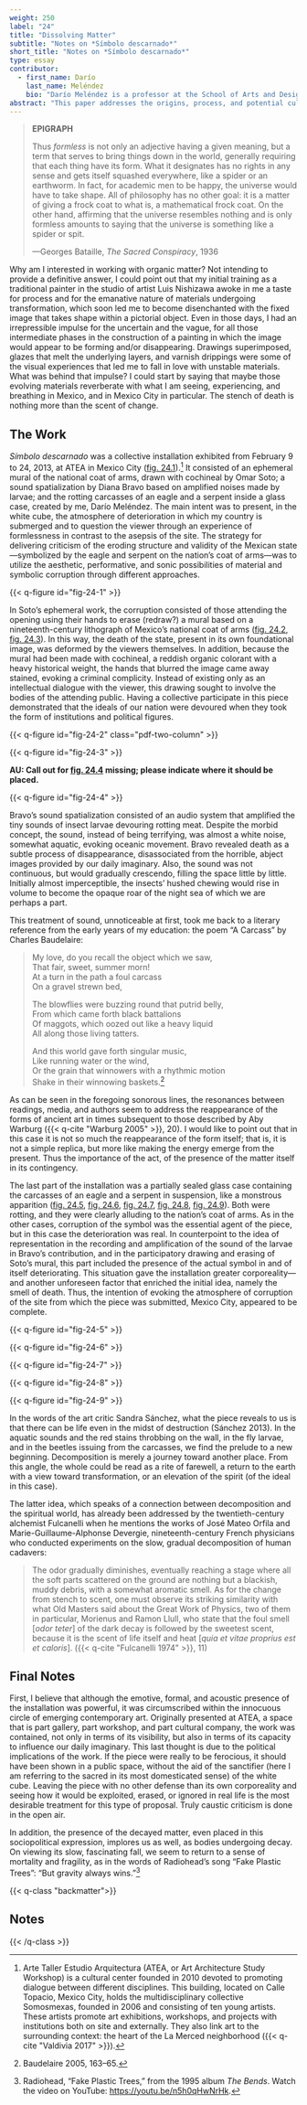 ```yaml
---
weight: 250
label: "24"
title: "Dissolving Matter"
subtitle: "Notes on *Símbolo descarnado*"
short_title: "Notes on *Símbolo descarnado*"
type: essay
contributor:
  - first_name: Darío
    last_name: Meléndez
    bio: "Darío Meléndez is a professor at the School of Arts and Design at the Universidad Nacional Autónoma de México. He pursued his bachelor’s and master’s degrees in visual arts with a specialization in painting, as well as his doctorate in arts and design, at that university. His artistic research focuses on material explorations based in painting, while also touching on the fields of drawing, action art, installation art, and beyond."
abstract: "This paper addresses the origins, process, and potential cultural resonances of the installation *Símbolo descarnado* (2013), presented at ATEA, Mexico City, in 2013, which invoked the earthly presences of the eagle and the serpent, symbols on the Mexican flag, using organic matter that was undergoing decomposition. In this approach to the image as a Warburgian force field, the work proposes viewing the material and symbolic decomposition of Mexico’s foundational legend as rendering it a formless territory whose detritus appears to whisper that another nation is possible."
---
```

>
> **EPIGRAPH**
>
> Thus *formless* is not only an adjective having a given meaning, but a term that serves to bring things down in the world, generally requiring that each thing have its form. What it designates has no rights in any sense and gets itself squashed everywhere, like a spider or an earthworm. In fact, for academic men to be happy, the universe would have to take shape. All of philosophy has no other goal: it is a matter of giving a frock coat to what is, a mathematical frock coat. On the other hand, affirming that the universe resembles nothing and is only formless amounts to saying that the universe is something like a spider or spit.
>
> —Georges Bataille, *The Sacred Conspiracy*, 1936

Why am I interested in working with organic matter? Not intending to provide a definitive answer, I could point out that my initial training as a traditional painter in the studio of artist Luis Nishizawa awoke in me a taste for process and for the emanative nature of materials undergoing transformation, which soon led me to become disenchanted with the fixed image that takes shape within a pictorial object. Even in those days, I had an irrepressible impulse for the uncertain and the vague, for all those intermediate phases in the construction of a painting in which the image would appear to be forming and/or disappearing. Drawings superimposed, glazes that melt the underlying layers, and varnish drippings were some of the visual experiences that led me to fall in love with unstable materials. What was behind that impulse? I could start by saying that maybe those evolving materials reverberate with what I am seeing, experiencing, and breathing in Mexico, and in Mexico City in particular. The stench of death is nothing more than the scent of change.

## The Work

*Símbolo descarnado* was a collective installation exhibited from February 9 to 24, 2013, at ATEA in Mexico City ([fig. 24.1](#fig-24-1)).[^1] It consisted of an ephemeral mural of the national coat of arms, drawn with cochineal by Omar Soto; a sound spatialization by Diana Bravo based on amplified noises made by larvae; and the rotting carcasses of an eagle and a serpent inside a glass case, created by me, Darío Meléndez. The main intent was to present, in the white cube, the atmosphere of deterioration in which my country is submerged and to question the viewer through an experience of formlessness in contrast to the asepsis of the site. The strategy for delivering criticism of the eroding structure and validity of the Mexican state—symbolized by the eagle and serpent on the nation’s coat of arms—was to utilize the aesthetic, performative, and sonic possibilities of material and symbolic corruption through different approaches.

{{< q-figure id="fig-24-1" >}}

In Soto’s ephemeral work, the corruption consisted of those attending the opening using their hands to erase (redraw?) a mural based on a nineteenth-century lithograph of Mexico’s national coat of arms ([fig. 24.2](#fig-24-2), [fig. 24.3](#fig-24-3)). In this way, the death of the state, present in its own foundational image, was deformed by the viewers themselves. In addition, because the mural had been made with cochineal, a reddish organic colorant with a heavy historical weight, the hands that blurred the image came away stained, evoking a criminal complicity. Instead of existing only as an intellectual dialogue with the viewer, this drawing sought to involve the bodies of the attending public. Having a collective participate in this piece demonstrated that the ideals of our nation were devoured when they took the form of institutions and political figures.

{{< q-figure id="fig-24-2" class="pdf-two-column" >}}

{{< q-figure id="fig-24-3" >}}

**AU: Call out for [fig. 24.4](#fig-24-4) missing; please indicate where it should be placed.**

{{< q-figure id="fig-24-4" >}}

Bravo’s sound spatialization consisted of an audio system that amplified the tiny sounds of insect larvae devouring rotting meat. Despite the morbid concept, the sound, instead of being terrifying, was almost a white noise, somewhat aquatic, evoking oceanic movement. Bravo revealed death as a subtle process of disappearance, disassociated from the horrible, abject images provided by our daily imaginary. Also, the sound was not continuous, but would gradually crescendo, filling the space little by little. Initially almost imperceptible, the insects’ hushed chewing would rise in volume to become the opaque roar of the night sea of which we are perhaps a part.

This treatment of sound, unnoticeable at first, took me back to a literary reference from the early years of my education: the poem “A Carcass” by Charles Baudelaire:

> My love, do you recall the object which we saw,\
> That fair, sweet, summer morn!\
> At a turn in the path a foul carcass\
> On a gravel strewn bed,
>
> The blowflies were buzzing round that putrid belly,\
> From which came forth black battalions\
> Of maggots, which oozed out like a heavy liquid\
> All along those living tatters.
>
> And this world gave forth singular music,\
> Like running water or the wind,\
> Or the grain that winnowers with a rhythmic motion\
> Shake in their winnowing baskets.[^2]

As can be seen in the foregoing sonorous lines, the resonances between readings, media, and authors seem to address the reappearance of the forms of ancient art in times subsequent to those described by Aby Warburg ({{< q-cite "Warburg 2005" >}}, 20). I would like to point out that in this case it is not so much the reappearance of the form itself; that is, it is not a simple replica, but more like making the energy emerge from the present. Thus the importance of the act, of the presence of the matter itself in its contingency.

The last part of the installation was a partially sealed glass case containing the carcasses of an eagle and a serpent in suspension, like a monstrous apparition ([fig. 24.5](#fig-24-5), [fig. 24.6](#fig-24-6), [fig. 24.7](#fig-24-7), [fig. 24.8](#fig-24-8), [fig. 24.9](#fig-24-9)). Both were rotting, and they were clearly alluding to the nation’s coat of arms. As in the other cases, corruption of the symbol was the essential agent of the piece, but in this case the deterioration was real. In counterpoint to the idea of representation in the recording and amplification of the sound of the larvae in Bravo’s contribution, and in the participatory drawing and erasing of Soto’s mural, this part included the presence of the actual symbol in and of itself deteriorating. This situation gave the installation greater corporeality—and another unforeseen factor that enriched the initial idea, namely the smell of death. Thus, the intention of evoking the atmosphere of corruption of the site from which the piece was submitted, Mexico City, appeared to be complete.

{{< q-figure id="fig-24-5" >}}

{{< q-figure id="fig-24-6" >}}

{{< q-figure id="fig-24-7" >}}

{{< q-figure id="fig-24-8" >}}

{{< q-figure id="fig-24-9" >}}

In the words of the art critic Sandra Sánchez, what the piece reveals to us is that there can be life even in the midst of destruction (Sánchez 2013). In the aquatic sounds and the red stains throbbing on the wall, in the fly larvae, and in the beetles issuing from the carcasses, we find the prelude to a new beginning. Decomposition is merely a journey toward another place. From this angle, the whole could be read as a rite of farewell, a return to the earth with a view toward transformation, or an elevation of the spirit (of the ideal in this case).

The latter idea, which speaks of a connection between decomposition and the spiritual world, has already been addressed by the twentieth-century alchemist Fulcanelli when he mentions the works of José Mateo Orfila and Marie-Guillaume-Alphonse Devergie, nineteenth-century French physicians who conducted experiments on the slow, gradual decomposition of human cadavers:

> The odor gradually diminishes, eventually reaching a stage where all the soft parts scattered on the ground are nothing but a blackish, muddy debris, with a somewhat aromatic smell. As for the change from stench to scent, one must observe its striking similarity with what Old Masters said about the Great Work of Physics, two of them in particular, Morienus and Ramon Llull, who state that the foul smell \[*odor teter*\] of the dark decay is followed by the sweetest scent, because it is the scent of life itself and heat \[*quia et vitae proprius est et caloris*\]. ({{< q-cite "Fulcanelli 1974" >}}, 11)

## Final Notes

First, I believe that although the emotive, formal, and acoustic presence of the installation was powerful, it was circumscribed within the innocuous circle of emerging contemporary art. Originally presented at ATEA, a space that is part gallery, part workshop, and part cultural company, the work was contained, not only in terms of its visibility, but also in terms of its capacity to influence our daily imaginary. This last thought is due to the political implications of the work. If the piece were really to be ferocious, it should have been shown in a public space, without the aid of the sanctifier (here I am referring to the sacred in its most domesticated sense) of the white cube. Leaving the piece with no other defense than its own corporeality and seeing how it would be exploited, erased, or ignored in real life is the most desirable treatment for this type of proposal. Truly caustic criticism is done in the open air.

In addition, the presence of the decayed matter, even placed in this sociopolitical expression, implores us as well, as bodies undergoing decay. On viewing its slow, fascinating fall, we seem to return to a sense of mortality and fragility, as in the words of Radiohead’s song “Fake Plastic Trees”: “But gravity always wins.”[^3]

{{< q-class "backmatter">}}
## Notes
{{< /q-class >}}

[^1]: Arte Taller Estudio Arquitectura (ATEA, or Art Architecture Study Workshop) is a cultural center founded in 2010 devoted to promoting dialogue between different disciplines. This building, located on Calle Topacio, Mexico City, holds the multidisciplinary collective Somosmexas, founded in 2006 and consisting of ten young artists. These artists promote art exhibitions, workshops, and projects with institutions both on site and externally. They also link art to the surrounding context: the heart of the La Merced neighborhood ({{< q-cite "Valdivia 2017" >}}).

[^2]: Baudelaire 2005, 163–65.

[^3]: Radiohead, “Fake Plastic Trees,” from the 1995 album *The Bends*. Watch the video on YouTube: <https://youtu.be/n5h0qHwNrHk>.
